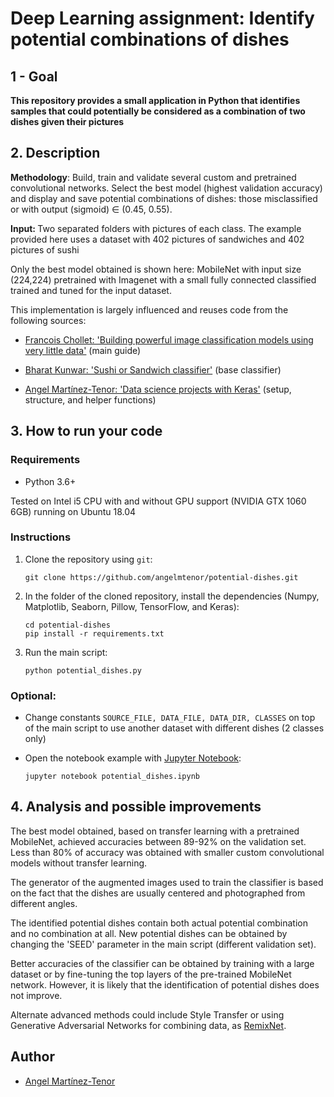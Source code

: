 # Deep Learning assignment: Identify potential combinations of dishes

## 1 - Goal

<b> This repository provides a small application in Python that identifies samples that could potentially be considered as a combination of two dishes given their pictures </b>

## 2. Description 

<b>Methodology</b>: Build, train and validate several custom and pretrained convolutional networks. Select the best model (highest validation accuracy) and display and save potential combinations of dishes: those misclassified or with output (sigmoid) ∈ (0.45, 0.55).

<b> Input: </b> Two separated folders with pictures of each class. The example provided here uses a dataset with 402 pictures of sandwiches and 402 pictures of sushi

Only the best model obtained is shown here: MobileNet with input size (224,224) pretrained with Imagenet with a small fully connected classified trained and tuned for the input dataset.

This implementation is largely influenced and reuses code from the following sources:

- [Francois Chollet: 'Building powerful image classification models using very little data'](https://blog.keras.io/building-powerful-image-classification-models-using-very-little-data.html)  (main guide)

- [Bharat Kunwar: 'Sushi or Sandwich classifier'](https://github.com/brtknr/SushiSandwichClassifier/blob/master/sushi-or-sandwich-keras.ipynb) (base classifier)

- [Angel Martínez-Tenor: 'Data science projects with Keras'](https://github.com/angelmtenor/data-science-keras) (setup, structure, and helper functions)

## 3. How to run your code 

### Requirements
- Python 3.6+

Tested on Intel i5 CPU with and without GPU support (NVIDIA GTX 1060 6GB) running on Ubuntu 18.04


### Instructions

1. Clone the repository using `git`: 
    ``` 
    git clone https://github.com/angelmtenor/potential-dishes.git
    ```


2. In the folder of the cloned repository, install the dependencies (Numpy, Matplotlib, Seaborn, Pillow, TensorFlow, and Keras):
    ```  
    cd potential-dishes
    pip install -r requirements.txt
    ```

3. Run the main script:
    ```  
    python potential_dishes.py
    ```

### Optional: 
* Change constants `SOURCE_FILE, DATA_FILE, DATA_DIR, CLASSES` on top of the main script to use another dataset with different dishes (2 classes only)

* Open the notebook example with [Jupyter Notebook](http://jupyter.readthedocs.io/en/latest/install.html): 
    ``` 
    jupyter notebook potential_dishes.ipynb
    ```


## 4. Analysis and possible improvements

The best model obtained, based on transfer learning with a pretrained MobileNet, achieved accuracies between 89-92% on the validation set. Less than 80% of accuracy was obtained with smaller custom convolutional models without transfer learning.

The generator of the augmented images used to train the classifier is based on the fact that the dishes are usually centered and photographed from different angles.

The identified potential dishes contain both actual potential combination and no combination at all. New potential dishes can be obtained by changing the 'SEED' parameter in the main script (different validation set).

Better accuracies of the classifier can be obtained by training with a large dataset or by fine-tuning the top layers of the pre-trained MobileNet network. However, it is likely that the identification of potential dishes does not improve. 

Alternate advanced methods could include Style Transfer or using Generative Adversarial Networks for combining data, as [RemixNet](https://ieeexplore.ieee.org/document/7889574).

## Author

* [Angel Martínez-Tenor](https://profile.angelmtenor.com/)

